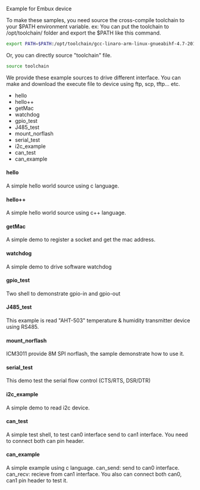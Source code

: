 Example for Embux device

To make these samples, you need source the cross-compile toolchain to your $PATH environment variable.
ex:
You can put the toolchain to /opt/toolchain/ folder and export the $PATH like this command.
```sh
export PATH=$PATH:/opt/toolchain/gcc-linaro-arm-linux-gnueabihf-4.7-2013.04-20130415_linux/bin/
```
Or, you can directly source "toolchain" file.
```sh
source toolchain
```

We provide these example sources to drive different interface.
You can make and download the execute file to device using ftp, scp, tftp... etc.


- hello
- hello++
- getMac
- watchdog
- gpio_test
- J485_test
- mount_norflash
- serial_test
- i2c_example
- can_test
- can_example

#### hello ####
A simple hello world source using c language.

#### hello++ ####
A simple hello world source using c++ language.

#### getMac ####
A simple demo to register a socket and get the mac address.

#### watchdog ####
A simple demo to drive software watchdog

#### gpio_test ####
Two shell to demonstrate gpio-in and gpio-out

#### J485_test ####
This example is read "AHT-503" temperature & humidity transmitter device using RS485.

#### mount_norflash ####
ICM3011 provide 8M SPI norflash, the sample demonstrate how to use it.

#### serial_test ####
This demo test the serial flow control (CTS/RTS, DSR/DTR)

#### i2c_example ####
A simple demo to read i2c device.

#### can_test ####
A simple test shell, to test can0 interface send to can1 interface. You need to connect both can pin header.

#### can_example ####
A simple example using c language. 
can_send: send to can0 interface.
can_recv: recieve from can1 interface.
You also can connect both can0, can1 pin header to test it.
